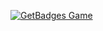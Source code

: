 [![GetBadges Game](https://szatkus-3p.getbadges.io/shield/company/szatkus-3p/user/20982)](https://szatkus-3p.getbadges.io/?ref=shield-player)
